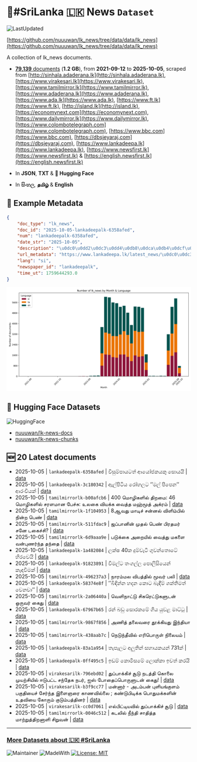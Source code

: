 # 📄#SriLanka 🇱🇰 News `Dataset`

![LastUpdated](https://img.shields.io/badge/last_updated-2025--10--05_11:40:19-green)

[https://github.com/nuuuwan/lk_news/tree/data/data/lk_news](https://github.com/nuuuwan/lk_news/tree/data/data/lk_news)

A collection of lk_news documents.

- [**79,139** documents](https://github.com/nuuuwan/lk_news/tree/data/data/lk_news) (**1.2 GB**), from **2021-09-12** to **2025-10-05**, scraped from [http://sinhala.adaderana.lk](http://sinhala.adaderana.lk), [https://www.virakesari.lk](https://www.virakesari.lk), [https://www.tamilmirror.lk](https://www.tamilmirror.lk), [https://www.adaderana.lk](https://www.adaderana.lk), [https://www.ada.lk](https://www.ada.lk), [https://www.ft.lk](https://www.ft.lk), [http://island.lk](http://island.lk), [https://economynext.com](https://economynext.com), [https://www.dailymirror.lk](https://www.dailymirror.lk), [https://www.colombotelegraph.com](https://www.colombotelegraph.com), [https://www.bbc.com](https://www.bbc.com), [https://dbsjeyaraj.com](https://dbsjeyaraj.com), [https://www.lankadeepa.lk](https://www.lankadeepa.lk), [https://www.newsfirst.lk](https://www.newsfirst.lk) & [https://english.newsfirst.lk](https://english.newsfirst.lk)

- In **JSON**, **TXT** & **🤗 Hugging Face**

- In **සිංහල**, **தமிழ்** & **English**

## 📝 Example Metadata

```json
{
    "doc_type": "lk_news",
    "doc_id": "2025-10-05-lankadeepalk-6358afed",
    "num": "lankadeepalk-6358afed",
    "date_str": "2025-10-05",
    "description": "\u0dc0\u0dd2\u0dc3\u0dd4\u0db8\u0dca\u0db4\u0dcf\u0dba\u0da7\u0dad\u0dca \u0d86\u0dba\u0ddd\u0da2\u0d9a\u0dba\u0d9a\u0dd4 \u0dc3\u0ddc\u0dba\u0dba\u0dd2",
    "url_metadata": "https://www.lankadeepa.lk/latest_news/\u0dc0\u0dc3\u0db8\u0db4\u0dba\u0da7\u0dad-\u0d86\u0dba\u0da2\u0d9a\u0dba\u0d9a-\u0dc3\u0dba\u0dba/1-680754",
    "lang": "si",
    "newspaper_id": "lankadeepalk",
    "time_ut": 1759644293.0
}
```

![Chart](https://raw.githubusercontent.com/nuuuwan/lk_news/refs/heads/data/data/lk_news/docs_by_month_and_lang.png)

## 🤗 Hugging Face Datasets

![HuggingFace](https://img.shields.io/badge/-HuggingFace-FDEE21?style=for-the-badge&logo=HuggingFace)

- [nuuuwan/lk-news-docs](https://huggingface.co/datasets/nuuuwan/lk-news-docs)
- [nuuuwan/lk-news-chunks](https://huggingface.co/datasets/nuuuwan/lk-news-chunks)

## 🆕 20 Latest documents

- 2025-10-05 | `lankadeepalk-6358afed` | විසුම්පායටත් ආයෝජකයකු සොයයි | [data](https://github.com/nuuuwan/lk_news/tree/data/data/lk_news/2020s/2025/2025-10-05-lankadeepalk-6358afed)
- 2025-10-05 | `lankadeepalk-3c180342` | ඇල්පිටිය රෝහලට ’’මල් පිපෙන’’ ආරංචියක් | [data](https://github.com/nuuuwan/lk_news/tree/data/data/lk_news/2020s/2025/2025-10-05-lankadeepalk-3c180342)
- 2025-10-05 | `tamilmirrorlk-b00afcb6` | 400 மொழிகளில் திறமை: 46 மொழிகளில் சரளமான பேச்சு: உலகை வியக்க வைத்த மஹ்மூத் அக்ரம் | [data](https://github.com/nuuuwan/lk_news/tree/data/data/lk_news/2020s/2025/2025-10-05-tamilmirrorlk-b00afcb6)
- 2025-10-05 | `tamilmirrorlk-1f104953` | 8ஆவது மாடிச் சன்னல் விளிம்பில் நின்ற பெண் | [data](https://github.com/nuuuwan/lk_news/tree/data/data/lk_news/2020s/2025/2025-10-05-tamilmirrorlk-1f104953)
- 2025-10-05 | `tamilmirrorlk-511fdac9` | ஜப்​பானின் முதல் பெண் பிரதம​ர்  சனே டகைச்சி? | [data](https://github.com/nuuuwan/lk_news/tree/data/data/lk_news/2020s/2025/2025-10-05-tamilmirrorlk-511fdac9)
- 2025-10-05 | `tamilmirrorlk-6d9aaa9e` | படுக்கை அறையில் வைத்து மகளை வன்புணர்ந்த தந்தை | [data](https://github.com/nuuuwan/lk_news/tree/data/data/lk_news/2020s/2025/2025-10-05-tamilmirrorlk-6d9aaa9e)
- 2025-10-05 | `lankadeepalk-1a482084` | ලක්ෂ 40ක දුම්වැටි ගුවන්තොටේ හිරවෙයි | [data](https://github.com/nuuuwan/lk_news/tree/data/data/lk_news/2020s/2025/2025-10-05-lankadeepalk-1a482084)
- 2025-10-05 | `lankadeepalk-91823891` | විමල්ට තංගල්ල  පොලිසියෙන් කැඳවීමක් | [data](https://github.com/nuuuwan/lk_news/tree/data/data/lk_news/2020s/2025/2025-10-05-lankadeepalk-91823891)
- 2025-10-05 | `tamilmirrorlk-496237a3` | நாரம்மல விபத்தில் மூவர் பலி | [data](https://github.com/nuuuwan/lk_news/tree/data/data/lk_news/2020s/2025/2025-10-05-tamilmirrorlk-496237a3)
- 2025-10-05 | `lankadeepalk-58374e8f` | ’’බිඳින්න හදන කොට බැඳීම් ශක්තිමත් වෙනවා’’ | [data](https://github.com/nuuuwan/lk_news/tree/data/data/lk_news/2020s/2025/2025-10-05-lankadeepalk-58374e8f)
- 2025-10-05 | `tamilmirrorlk-2a06440a` | வெளிநாட்டு சிகரெட்டுகளுடன் ஒருவர் கைது | [data](https://github.com/nuuuwan/lk_news/tree/data/data/lk_news/2020s/2025/2025-10-05-tamilmirrorlk-2a06440a)
- 2025-10-05 | `lankadeepalk-67967b65` | රන් බඩු සොරකමේ ගිය යුවළ මාට්ටු | [data](https://github.com/nuuuwan/lk_news/tree/data/data/lk_news/2020s/2025/2025-10-05-lankadeepalk-67967b65)
- 2025-10-05 | `tamilmirrorlk-9867f856` | அணித் தலைவரை தூக்கியது இந்தியா | [data](https://github.com/nuuuwan/lk_news/tree/data/data/lk_news/2020s/2025/2025-10-05-tamilmirrorlk-9867f856)
- 2025-10-05 | `tamilmirrorlk-438aab7c` | நெடுந்தீவில் எரிபொருள் நிலையம் | [data](https://github.com/nuuuwan/lk_news/tree/data/data/lk_news/2020s/2025/2025-10-05-tamilmirrorlk-438aab7c)
- 2025-10-05 | `lankadeepalk-83a1a954` | තැපෑලට අලුතින් සහායකයන් 731ක් | [data](https://github.com/nuuuwan/lk_news/tree/data/data/lk_news/2020s/2025/2025-10-05-lankadeepalk-83a1a954)
- 2025-10-05 | `lankadeepalk-0ff495c5` | ඉඩම් කොමිසමේ ලොක්කා ඉවත් කරයි | [data](https://github.com/nuuuwan/lk_news/tree/data/data/lk_news/2020s/2025/2025-10-05-lankadeepalk-0ff495c5)
- 2025-10-05 | `virakesarilk-796ebd02` | துப்பாக்கிச் சூடு நடத்தி கொலை முயற்சியில் ஈடுபட்ட சந்தேக நபர், ஐஸ் போதைப்பொருளுடன் கைது! | [data](https://github.com/nuuuwan/lk_news/tree/data/data/lk_news/2020s/2025/2025-10-05-virakesarilk-796ebd02)
- 2025-10-05 | `virakesarilk-b3f9cc77` | மன்னார் - அடம்பன் புளியங்குளம் பகுதியைச் சேர்ந்த இளைஞரை காணவில்லை ; கண்டுபிடிக்க பொதுமக்களின் உதவியை கோரும் குடும்பத்தினர் | [data](https://github.com/nuuuwan/lk_news/tree/data/data/lk_news/2020s/2025/2025-10-05-virakesarilk-b3f9cc77)
- 2025-10-05 | `virakesarilk-cc0d7061` | எல்பிட்டியவில் துப்பாக்கிச் சூடு | [data](https://github.com/nuuuwan/lk_news/tree/data/data/lk_news/2020s/2025/2025-10-05-virakesarilk-cc0d7061)
- 2025-10-05 | `tamilmirrorlk-0046c512` | கடலில் நீந்தி சாதித்த மாற்றுத்திறனாளி சிறுவன் | [data](https://github.com/nuuuwan/lk_news/tree/data/data/lk_news/2020s/2025/2025-10-05-tamilmirrorlk-0046c512)

---

### [More Datasets about 🇱🇰 #SriLanka](https://github.com/nuuuwan/lk_datasets)

![Maintainer](https://img.shields.io/badge/maintainer-nuuuwan-red)
![MadeWith](https://img.shields.io/badge/made_with-python-blue)
[![License: MIT](https://img.shields.io/badge/License-MIT-yellow.svg)](https://opensource.org/licenses/MIT)
